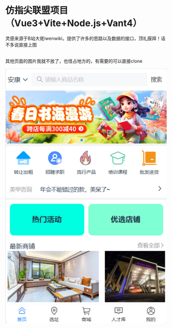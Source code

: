 # 仿指尖联盟项目（Vue3+Vite+Node.js+Vant4）
灵感来源于B站大佬iwenwiki，提供了许多的思路以及数据的接口，顶礼膜拜！话不多说直接上图   

<br>
其他页面的图片我就不放了，也怪占地方的，有需要的可以直接clone

![image](https://github.com/ZAOM5423/Practice/blob/master/new-project/5ebae1832702b14ddf571469b14d59b.png)
